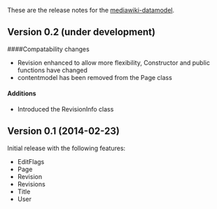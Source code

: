 These are the release notes for the [mediawiki-datamodel](README.md).

## Version 0.2 (under development)

####Compatability  changes

* Revision enhanced to allow more flexibility, Constructor and public functions have changed
* contentmodel has been removed from the Page class

#### Additions

* Introduced the RevisionInfo class

## Version 0.1 (2014-02-23)

Initial release with the following features:

* EditFlags
* Page
* Revision
* Revisions
* Title
* User